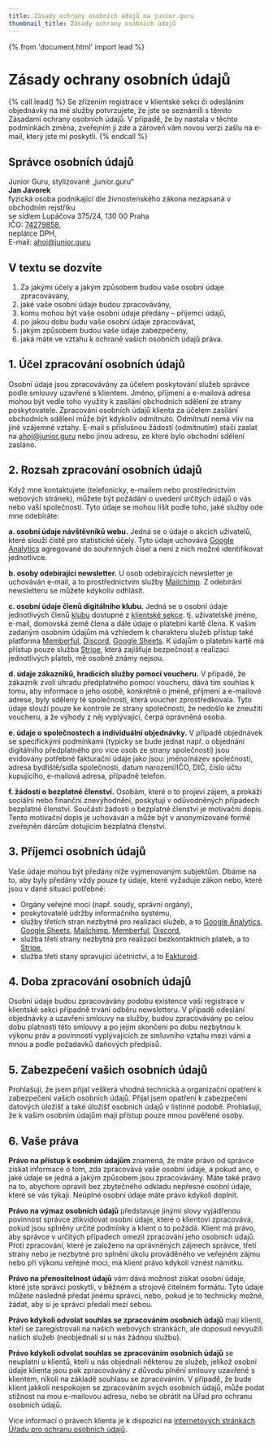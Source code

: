 ```yaml
---
title: Zásady ochrany osobních údajů na junior.guru
thumbnail_title: Zásady ochrany osobních údajů
---
```


{% from 'document.html' import lead %}


# Zásady ochrany osobních údajů

{% call lead() %}
Se zřízením registrace v klientské sekci či odesláním objednávky na mé služby potvrzujete, že jste se seznámili s těmito Zásadami ochrany osobních údajů. V případě, že by nastala v těchto podmínkách změna, zveřejním ji zde a zároveň vám novou verzi zašlu na e-mail, který jste mi poskytli.
{% endcall %}

## Správce osobních údajů

Junior Guru, stylizovaně „junior.guru“<br>
**Jan Javorek**<br>
fyzická osoba podnikající dle živnostenského zákona nezapsaná v obchodním rejstříku<br>
se sídlem Lupáčova 375/24, 130 00 Praha<br>
IČO: [74279858](https://wwwinfo.mfcr.cz/cgi-bin/ares/darv_rzp.cgi?ico=74279858&jazyk=cz&xml=1&rozsah=0),<br>
neplátce DPH,<br>
E-mail: [ahoj@junior.guru](mailto:ahoj@junior.guru)<br>

## V textu se dozvíte

1. Za jakými účely a jakým způsobem budou vaše osobní údaje zpracovávány,
2. jaké vaše osobní údaje budou zpracovávány,
3. komu mohou být vaše osobní údaje předány – příjemci údajů,
4. po jakou dobu budu vaše osobní údaje zpracovávat,
5. jakým způsobem budou vaše údaje zabezpečeny,
6. jaká máte ve vztahu k ochraně vašich osobních údajů práva.

## 1. Účel zpracování osobních údajů

Osobní údaje jsou zpracovávány za účelem poskytování služeb správce podle smlouvy uzavřené s klientem. Jméno, příjmení a e-mailová adresa mohou být vedle toho využity k zasílání obchodních sdělení ze strany poskytovatele. Zpracování osobních údajů klienta za účelem zasílání obchodních sdělení může být kdykoliv odmítnuto. Odmítnutí nemá vliv na jiné vzájemné vztahy. E-mail s příslušnou žádostí (odmítnutím) stačí zaslat na [ahoj@junior.guru](mailto:ahoj@junior.guru) nebo jinou adresu, ze které bylo obchodní sdělení zasláno.

## 2\. Rozsah zpracování osobních údajů

Když mne kontaktujete (telefonicky, e-mailem nebo prostřednictvím webových stránek), můžete být požádáni o uvedení určitých údajů o vás nebo vaší společnosti. Tyto údaje se mohou lišit podle toho, jaké služby ode mne odebíráte:

**a. osobní údaje návštěvníků webu.** Jedná se o údaje o akcích uživatelů, které slouží čistě pro statistické účely. Tyto údaje uchovává [Google Analytics](https://analytics.google.com/analytics/) agregované do souhrnných čísel a není z nich možné identifikovat jednotlivce.

**b. osoby odebírající newsletter.** U osob odebírajících newsletter je uchováván e-mail, a to prostřednictvím služby [Mailchimp](https://mailchimp.com/). Z odebírání newsletteru se můžete kdykoliv odhlásit.

**c. osobní údaje členů digitálního klubu.** Jedná se o osobní údaje jednotlivých členů [klubu](club.md) dostupné z [klientské sekce](https://juniorguru.memberful.com/account/). tj. uživatelské jméno, e-mail, domovská země člena a dále údaje o platební kartě člena. K vašim zadaným osobním údajům má vzhledem k charakteru služeb přístup také platforma [Memberful](https://memberful.com/), [Discord](https://discord.com/), [Google Sheets](https://www.google.com/sheets/about/). K údajům o platební kartě má přístup pouze služba [Stripe](https://stripe.com), která zajišťuje bezpečnost a realizaci jednotlivých plateb, mě osobně známy nejsou.

**d. údaje zákazníků, hradících služby pomocí voucheru.** V případě, že zákazník zvolí úhradu předplatného pomocí voucheru, dává tím souhlas k tomu, aby informace o jeho osobě, konkrétně o jméně, příjmení a e-mailové adrese, byly sděleny té společnosti, která voucher zprostředkovala. Tyto údaje slouží pouze ke kontrole ze strany společnosti, že nedošlo ke zneužití voucheru, a že výhody z něj vyplývající, čerpá oprávněná osoba.

**e. údaje o společnostech a individuální objednávky.** V případě objednávek se specifickými podmínkami (typicky se bude jednat např. o objednání digitálního předplatného pro více osob ze strany společnosti) jsou evidovány potřebné fakturační údaje jako jsou: jméno/název společnosti, adresa bydliště/sídla společnosti, datum narození/IČO, DIČ, číslo účtu kupujícího, e-mailová adresa, případně telefon.

**f. žádosti o bezplatné členství.** Osobám, které o to projeví zájem, a prokáží sociální nebo finanční znevýhodnění, poskytuji v odůvodněných případech bezplatné členství. Součástí žádosti o bezplatné členství je motivační dopis. Tento motivační dopis je uchováván a může být v anonymizované formě zveřejněn dárcům dotujícím bezplatná členství.

## 3\. Příjemci osobních údajů

Vaše údaje mohou být předány níže vyjmenovaným subjektům. Dbáme na to, aby byly předány vždy pouze ty údaje, které vyžaduje zákon nebo, které jsou v dané situaci potřebné:

*   Orgány veřejné moci (např. soudy, správní orgány),
*   poskytovatelé údržby informačního systému,
*   služby třetích stran nezbytné pro realizaci služeb, a to [Google Analytics](https://analytics.google.com/analytics/), [Google Sheets](https://www.google.com/sheets/about/), [Mailchimp](https://mailchimp.com/), [Memberful](https://memberful.com/), [Discord](https://discord.com/),
*   služba třetí strany nezbytná pro realizaci bezkontaktních plateb, a to [Stripe](https://stripe.com),
*   služba třetí stany spravující účetnictví, a to [Fakturoid](https://www.fakturoid.cz/).

## 4\. Doba zpracování osobních údajů

Osobní údaje budou zpracovávány podobu existence vaší registrace v klientské sekci případně trvání odběru newsletteru. V případě odeslání objednávky a uzavření smlouvy na služby, budou zpracovávány po celou dobu platnosti této smlouvy a po jejím skončení po dobu nezbytnou k výkonu práv a povinností vyplývajících ze smluvního vztahu mezi vámi a mnou a podle požadavků daňových předpisů.

## 5\. Zabezpečení vašich osobních údajů

Prohlašuji, že jsem přijal veškerá vhodná technická a organizační opatření k zabezpečení vašich osobních údajů. Přijal jsem opatření k zabezpečení datových úložišť a také úložišť osobních údajů v listinné podobě. Prohlašuji, že k vašim osobním údajům mají přístup pouze mnou pověřené osoby.

## 6\. Vaše práva

**Právo na přístup k osobním údajům** znamená, že máte právo od správce získat informace o tom, zda zpracovává vaše osobní údaje, a pokud ano, o jaké údaje se jedná a jakým způsobem jsou zpracovávány. Máte také právo na to, abychom opravili bez zbytečného odkladu nepřesné osobní údaje, které se vás týkají. Neúplné osobní údaje máte právo kdykoli doplnit.

**Právo na výmaz osobních údajů** představuje jinými slovy vyjádřenou povinnost správce zlikvidovat osobní údaje, které o klientovi zpracovává, pokud jsou splněny určité podmínky a klient o to požádá. Klient má právo, aby správce v určitých případech omezil zpracování jeho osobních údajů. Proti zpracování, které je založeno na oprávněných zájmech správce, třetí strany nebo je nezbytné pro splnění úkolu prováděného ve veřejném zájmu nebo při výkonu veřejné moci, má klient právo kdykoli vznést námitku.

**Právo na přenositelnost údajů** vám dává možnost získat osobní údaje, které jste správci poskytli, v běžném a strojově čitelném formátu. Tyto údaje můžete následně předat jinému správci, nebo, pokud je to technicky možné, žádat, aby si je správci předali mezi sebou.

**Právo kdykoli odvolat souhlas se zpracováním osobních údajů** mají klienti, kteří se zaregistrovali na našich webových stránkách, ale doposud nevyužili našich služeb (neobjednali si u nás žádnou službu).

**Právo kdykoli odvolat souhlas se zpracováním osobních údajů** se neuplatní u klientů, kteří u nás objednali některou ze služeb, jelikož osobní údaje klienta jsou pak zpracovávány z důvodu plnění smlouvy uzavřené s klientem, nikoli na základě souhlasu se zpracováním. V případě, že bude klient jakkoli nespokojen se zpracováním svých osobních údajů, může podat stížnost na mou e-mailovou adresu, nebo se obrátit na Úřad pro ochranu osobních údajů.

Více informací o právech klienta je k dispozici na [internetových stránkách Úřadu pro ochranu osobních údajů](https://www.uoou.cz/6-prava-subjektu-udaj/d-27276).
